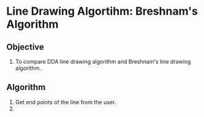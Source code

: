 # Line Drawing Algortihm: Breshnam's Algorithm

## Objective
1. To compare DDA line drawing algorithm and Breshnam's line drawing algorithm.

## Algorithm
1. Get end points of the line from the user.
2. 